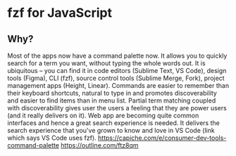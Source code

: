 # fzf for JavaScript

## Why?

Most of the apps now have a command palette now. It allows you to quickly
search for a term you want, without typing the whole words out. It is
ubiquitous – you can find it in code editors (Sublime Text, VS Code), design
tools (Figma), CLI (fzf), source control tools (Sublime Merge, Fork), project
management apps (Height, Linear). Commands are easier to remember than their
keyboard shortcuts, natural to type in and promotes discoverability and easier
to find items than in menu list. Partial term matching coupled with
discoverability gives user the users a feeling that they are power users (and
it really delivers on it). Web app are becoming quite common interfaces and
hence a great search experience is needed. It delivers the search experience
that you've grown to know and love in VS Code (link which says VS Code uses fzf).
https://capiche.com/e/consumer-dev-tools-command-palette
https://outline.com/ftz8qm



